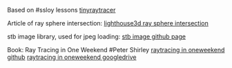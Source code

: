 Based on #ssloy lessons [tinyraytracer](https://github.com/ssloy/tinyraytracer)

Article of ray sphere intersection:
[lighthouse3d ray sphere intersection](https://www.lighthouse3d.com/tutorials/maths/ray-sphere-intersection/)

stb image library, used for jpeg loading:
[stb image github page](https://github.com/nothings/stb)


Book: Ray Tracing in One Weekend #Peter Shirley
[raytracing in oneweekend github](https://github.com/RayTracing/raytracinginoneweekend)
[raytracing in oneweekend googledrive](https://drive.google.com/drive/u/0/folders/14yayBb9XiL16lmuhbYhhvea8mKUUK77W)
[](http://www.realtimerendering.com)
